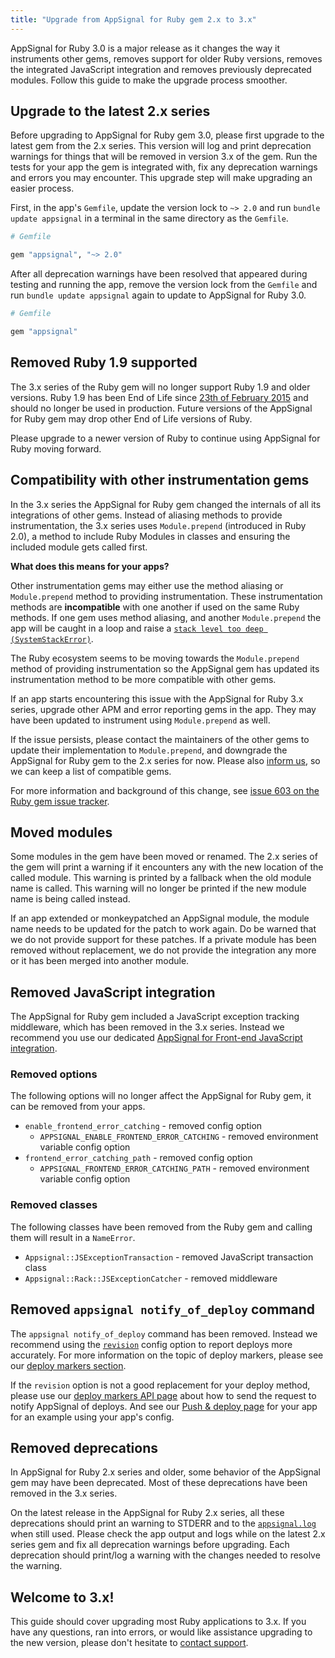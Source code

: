 ```yaml
---
title: "Upgrade from AppSignal for Ruby gem 2.x to 3.x"
---
```


AppSignal for Ruby 3.0 is a major release as it changes the way it instruments other gems, removes support for older Ruby versions, removes the integrated JavaScript integration and removes previously deprecated modules. Follow this guide to make the upgrade process smoother.

## Upgrade to the latest 2.x series

Before upgrading to AppSignal for Ruby gem 3.0, please first upgrade to the latest gem from the 2.x series. This version will log and print deprecation warnings for things that will be removed in version 3.x of the gem. Run the tests for your app the gem is integrated with, fix any deprecation warnings and errors you may encounter. This upgrade step will make upgrading an easier process.

First, in the app's `Gemfile`, update the version lock to `~> 2.0` and run `bundle update appsignal` in a terminal in the same directory as the `Gemfile`.

```ruby
# Gemfile

gem "appsignal", "~> 2.0"
```

After all deprecation warnings have been resolved that appeared during testing and running the app, remove the version lock from the `Gemfile` and run `bundle update appsignal` again to update to AppSignal for Ruby 3.0.

```ruby
# Gemfile

gem "appsignal"
```

## Removed Ruby 1.9 supported

The 3.x series of the Ruby gem will no longer support Ruby 1.9 and older versions. Ruby 1.9 has been End of Life since [23th of February 2015](https://www.ruby-lang.org/en/news/2015/02/23/support-for-ruby-1-9-3-has-ended/) and should no longer be used in production. Future versions of the AppSignal for Ruby gem may drop other End of Life versions of Ruby.

Please upgrade to a newer version of Ruby to continue using AppSignal for Ruby moving forward.

## Compatibility with other instrumentation gems

In the 3.x series the AppSignal for Ruby gem changed the internals of all its integrations of other gems. Instead of aliasing methods to provide instrumentation, the 3.x series uses `Module.prepend` (introduced in Ruby 2.0), a method to include Ruby Modules in classes and ensuring the included module gets called first.

__What does this means for your apps?__

Other instrumentation gems may either use the method aliasing or `Module.prepend` method to providing instrumentation. These instrumentation methods are __incompatible__ with one another if used on the same Ruby methods. If one gem uses method aliasing, and another `Module.prepend` the app will be caught in a loop and raise a [`stack level too deep (SystemStackError)`][module prepend issue].

The Ruby ecosystem seems to be moving towards the `Module.prepend` method of providing instrumentation so the AppSignal gem has updated its instrumentation method to be more compatible with other gems.

If an app starts encountering this issue with the AppSignal for Ruby 3.x series, upgrade other APM and error reporting gems in the app. They may have been updated to instrument using `Module.prepend` as well.

If the issue persists, please contact the maintainers of the other gems to update their implementation to `Module.prepend`, and downgrade the AppSignal for Ruby gem to the 2.x series for now. Please also [inform us][contact], so we can keep a list of compatible gems.

For more information and background of this change, see [issue 603 on the Ruby gem issue tracker][module prepend issue].

## Moved modules

Some modules in the gem have been moved or renamed. The 2.x series of the gem will print a warning if it encounters any with the new location of the called module. This warning is printed by a fallback when the old module name is called. This warning will no longer be printed if the new module name is being called instead.

If an app extended or monkeypatched an AppSignal module, the module name needs to be updated for the patch to work again. Do be warned that we do not provide support for these patches. If a private module has been removed without replacement, we do not provide the integration any more or it has been merged into another module.

## Removed JavaScript integration

The AppSignal for Ruby gem included a JavaScript exception tracking middleware, which has been removed in the 3.x series. Instead we recommend you use our dedicated [AppSignal for Front-end JavaScript integration](/front-end/).

### Removed options

The following options will no longer affect the AppSignal for Ruby gem, it can be removed from your apps.

- `enable_frontend_error_catching` - removed config option
  - `APPSIGNAL_ENABLE_FRONTEND_ERROR_CATCHING` - removed environment variable config option
- `frontend_error_catching_path` - removed config option
  - `APPSIGNAL_FRONTEND_ERROR_CATCHING_PATH` - removed environment variable config option

### Removed classes

The following classes have been removed from the Ruby gem and calling them will result in a `NameError`.

- `Appsignal::JSExceptionTransaction` - removed JavaScript transaction class
- `Appsignal::Rack::JSExceptionCatcher` - removed middleware

## Removed `appsignal notify_of_deploy` command

The `appsignal notify_of_deploy` command has been removed. Instead we recommend using the [`revision`](/ruby/configuration/options.html#option-revision) config option to report deploys more accurately. For more information on the topic of deploy markers, please see our [deploy markers section](/application/markers/deploy-markers.html).

If the `revision` option is not a good replacement for your deploy method, please use our [deploy markers API page](/api/markers.html) about how to send the request to notify AppSignal of deploys. And see our [Push & deploy page](https://appsignal.com/redirect-to/app?to=info) for your app for an example using your app's config.

## Removed deprecations

In AppSignal for Ruby 2.x series and older, some behavior of the AppSignal gem may have been deprecated. Most of these deprecations have been removed in the 3.x series.

On the latest release in the AppSignal for Ruby 2.x series, all these deprecations should print an warning to STDERR and to the [`appsignal.log`](/support/debugging.html#log-location) when still used. Please check the app output and logs while on the latest 2.x series gem and fix all deprecation warnings before upgrading. Each deprecation should print/log a warning with the changes needed to resolve the warning.

## Welcome to 3.x!

This guide should cover upgrading most Ruby applications to 3.x. If you have any questions, ran into errors, or would like assistance upgrading to the new version, please don't hesitate to [contact support][contact].

[contact]: mailto:support@appsignal.com
[module prepend issue]: https://github.com/appsignal/appsignal-ruby/issues/603
